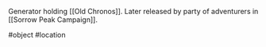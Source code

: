 Generator holding [[Old Chronos]]. Later released by party of adventurers in [[Sorrow Peak Campaign]].


#object #location 